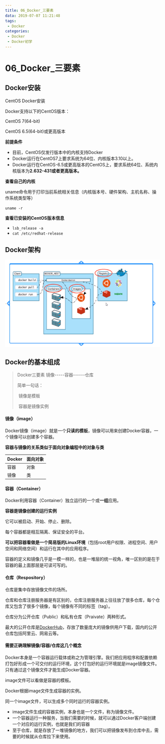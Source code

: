 ```yaml
---
title: 06_Docker_三要素
data: 2019-07-07 ‏‎11:21:48
tags: 
 - Docker
categories:
 - Docker
 - Docker初学
---
```


# 06_Docker_三要素



## Docker安装

CentOS Docker安装

Docker支持以下的CentOS版本：

CentOS 7(64-bit)

CentOS 6.5(64-bit)或更高版本



**前提条件**

- 目前，CentOS仅发行版本中的内核支持Docker
- Docker运行在CentOS7上要求系统为64位、内核版本3.10以上。
- Docker运行在CentOS-6.5或更高版本的CentOS上，要求系统64位、系统内核版本为**2.632-431或者更高版本。**



**查看自己的内核**

uname命令用于打印当前系统相关信息（内核版本号、硬件架构、主机名称、操作系统类型等）

`uname -r`



**查看已安装的CentOS版本信息**

- `lsb_release -a`
- `cat /etc/redhat-release`



## Docker架构

![Docker架构图](https://raw.githubusercontent.com/tomxwd/ImageHosting/master/blog/Docker/06Docker%E6%9E%B6%E6%9E%84%E5%9B%BE.png)



## Docker的基本组成

> Docker三要素 镜像-----容器------仓库
>
> 简单一句话：
>
> ​	镜像是模板
>
> ​	容器是镜像实例



#### 镜像（image）

Docker镜像（image）就是一个**只读的模板**，镜像可以用来创建Docker容器，一个镜像可以创建多个容器。

**容器与镜像的关系类似于面向对象编程中的对象与类**

| Docker | 面向对象 |
| ------ | -------- |
| 容器   | 对象     |
| 镜像   | 类       |



#### 容器（Container）

Docker利用容器（Container）独立运行的一个或**一组**应用。

**容器是镜像创建的运行实例**

它可以被启动、开始、停止、删除。

每个容器都是相互隔离、保证安全的平台。

**可以把容器看做是一个简易版的Linux环境**（包括root用户权限、进程空间、用户空间和网络空间）和运行在其中的应用程序。

容器的定义和镜像几乎是一模一样的，也是一堆层的统一视角，唯一区别的是在于容器的最上面那层是可读可写的。



#### 仓库（Respository）

仓库是集中存放镜像文件的场所。

仓库和仓库注册服务器是有区别的，仓库注册服务器上往往放了很多仓库，每个仓库又包含了很多个镜像，每个镜像有不同的标签（tag）。

仓库分为公开仓库（Public）和私有仓库（Praivate）两种形式。

最大的公开仓库是[DockerHub](http://hub.docker.com/)，存放了数量庞大的镜像供用户下载，国内的公开仓库包括阿里云、网易云等。



#### 需要正确理解镜像/容器/仓库这几个概念

Docker本身是一个容器运行载体或称之为管理引擎。我们把应用程序和配置依赖打包好形成一个可交付的运行环境，这个打包好的运行环境就是image镜像文件。只有通过这个镜像文件才能生成Docker容器。

image文件可以看做是容器的模板。

Docker根据image文件生成容器的实例。

同一个image文件，可以生成多个同时运行的容器实例。

- image文件生成的容器实例，本身也是一个文件，称为镜像文件。
- 一个容器运行一种服务，当我们需要的时候，就可以通过Docker客户端创建一个对应的运行实例，也就是我们的容器
- 至于仓库，就是存放了一堆镜像的地方，我们可以把镜像发布到仓库中去，需要的时候就从仓库拉下来使用。

